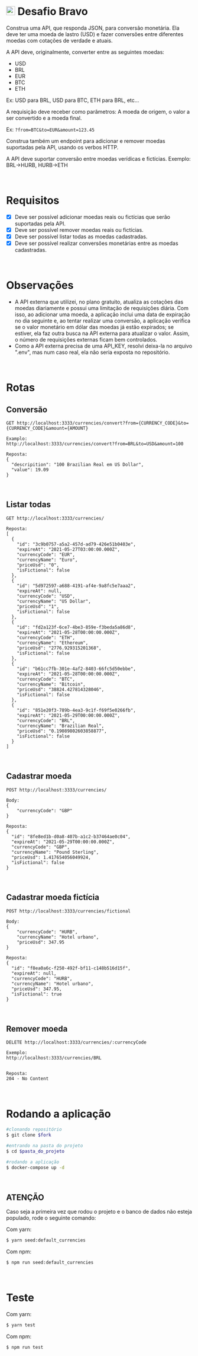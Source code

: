 # <img src="https://avatars1.githubusercontent.com/u/7063040?v=4&s=200.jpg" alt="HU" width="24" /> Desafio Bravo

Construa uma API, que responda JSON, para conversão monetária. Ela deve ter uma moeda de lastro (USD) e fazer conversões entre diferentes moedas com cotações de verdade e atuais.

A API deve, originalmente, converter entre as seguintes moedas:

-   USD
-   BRL
-   EUR
-   BTC
-   ETH

Ex: USD para BRL, USD para BTC, ETH para BRL, etc...

A requisição deve receber como parâmetros: A moeda de origem, o valor a ser convertido e a moeda final.

Ex: `?from=BTC&to=EUR&amount=123.45`

Construa também um endpoint para adicionar e remover moedas suportadas pela API, usando os verbos HTTP.

A API deve suportar conversão entre moedas verídicas e fictícias. Exemplo: BRL->HURB, HURB->ETH

<br />

# Requisitos

- [x] Deve ser possível adicionar moedas reais ou fictícias que serão suportadas pela API.
- [x] Deve ser possível remover moedas reais ou fictícias.
- [x] Deve ser possível listar todas as moedas cadastradas.
- [x] Deve ser possível realizar conversões monetárias entre as moedas cadastradas.

<br />

# Observações

- A API externa que utilizei, no plano gratuito, atualiza as cotações das moedas diariamente e possui uma limitação de requisições diária. Com isso, ao adicionar uma moeda, a aplicação inclui uma data de expiração no dia seguinte e, ao tentar realizar uma conversão, a aplicação verifica se o valor monetário em dólar das moedas já estão expirados; se estiver, ela faz outra busca na API externa para atualizar o valor. Assim, o número de requisições externas ficam bem controlados.
- Como a API externa precisa de uma API_KEY, resolvi deixa-la no arquivo ".env", mas num caso real, ela não seria exposta no repositório.

<br />

# Rotas

## Conversão

```http
GET http://localhost:3333/currencies/convert?from={CURRENCY_CODE}&to={CURRENCY_CODE}&amount={AMOUNT}

Examplo:
http://localhost:3333/currencies/convert?from=BRL&to=USD&amount=100

Reposta:
{
  "descripition": "100 Brazilian Real em US Dollar",
  "value": 19.09
}
```

<br />

## Listar todas

```http
GET http://localhost:3333/currencies/

Reposta:
[
  {
    "id": "3c9b0757-a5a2-457d-ad79-426e51b0403e",
    "expireAt": "2021-05-27T03:00:00.000Z",
    "currencyCode": "EUR",
    "currencyName": "Euro",
    "priceUsd": "0",
    "isFictional": false
  },
  {
    "id": "5d972597-a688-4191-af4e-9a8fc5e7aaa2",
    "expireAt": null,
    "currencyCode": "USD",
    "currencyName": "US Dollar",
    "priceUsd": "1",
    "isFictional": false
  },
  {
    "id": "fd2a123f-6ce7-4be3-859e-f3beda5a86d8",
    "expireAt": "2021-05-28T00:00:00.000Z",
    "currencyCode": "ETH",
    "currencyName": "Ethereum",
    "priceUsd": "2776.929315201368",
    "isFictional": false
  },
  {
    "id": "b61cc7fb-301e-4af2-8403-66fc5d50ebbe",
    "expireAt": "2021-05-28T00:00:00.000Z",
    "currencyCode": "BTC",
    "currencyName": "Bitcoin",
    "priceUsd": "38824.427814328046",
    "isFictional": false
  },
  {
    "id": "851e20f3-789b-4ea3-9c1f-f69f5e0266fb",
    "expireAt": "2021-05-29T00:00:00.000Z",
    "currencyCode": "BRL",
    "currencyName": "Brazilian Real",
    "priceUsd": "0.19089802603858877",
    "isFictional": false
  }
]
```

<br />

## Cadastrar moeda

```http
POST http://localhost:3333/currencies/

Body:
{
	"currencyCode": "GBP"
}

Reposta:
{
  "id": "8fe8ed1b-d0a8-407b-a1c2-b37464ae0c04",
  "expireAt": "2021-05-29T00:00:00.000Z",
  "currencyCode": "GBP",
  "currencyName": "Pound Sterling",
  "priceUsd": 1.417654056049924,
  "isFictional": false
}
```

<br />

## Cadastrar moeda fictícia

```http
POST http://localhost:3333/currencies/fictional

Body:
{
	"currencyCode": "HURB",
	"currencyName": "Hotel urbano",
	"priceUsd": 347.95
}

Reposta:
{
  "id": "f8ea0a6c-f250-492f-bf11-c148b516d15f",
  "expireAt": null,
  "currencyCode": "HURB",
  "currencyName": "Hotel urbano",
  "priceUsd": 347.95,
  "isFictional": true
}
```

<br />

## Remover moeda

```http
DELETE http://localhost:3333/currencies/:currencyCode

Exemplo:
http://localhost:3333/currencies/BRL


Reposta:
204 - No Content
```

<br />


# Rodando a aplicação

```bash
#clonando repositório
$ git clone $fork

#entrando na pasta do projeto
$ cd $pasta_do_projeto

#rodando a aplicação
$ docker-compose up -d
```
<br />

## ATENÇÃO
Caso seja a primeira vez que rodou o projeto e o banco de dados não esteja populado, rode o seguinte comando:

Com yarn:
```bash
$ yarn seed:default_currencies
```

Com npm:
```bash
$ npm run seed:default_currencies
```

<br />

# Teste

Com yarn:
```bash
$ yarn test
```

Com npm:
```bash
$ npm run test
```